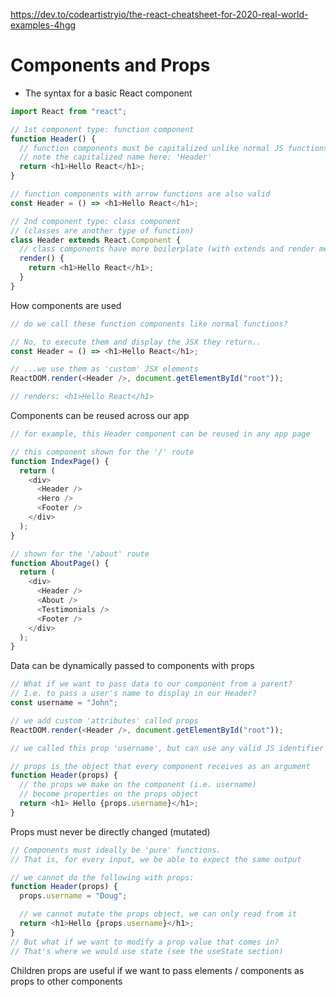 https://dev.to/codeartistryio/the-react-cheatsheet-for-2020-real-world-examples-4hgg

# Components and Props

- The syntax for a basic React component

```ts
import React from "react";

// 1st component type: function component
function Header() {
  // function components must be capitalized unlike normal JS functions
  // note the capitalized name here: 'Header'
  return <h1>Hello React</h1>;
}

// function components with arrow functions are also valid
const Header = () => <h1>Hello React</h1>;

// 2nd component type: class component
// (classes are another type of function)
class Header extends React.Component {
  // class components have more boilerplate (with extends and render method)
  render() {
    return <h1>Hello React</h1>;
  }
}
```

How components are used

```ts
// do we call these function components like normal functions?

// No, to execute them and display the JSX they return..
const Header = () => <h1>Hello React</h1>;

// ...we use them as 'custom' JSX elements
ReactDOM.render(<Header />, document.getElementById("root"));

// renders: <h1>Hello React</h1>
```

Components can be reused across our app

```ts
// for example, this Header component can be reused in any app page

// this component shown for the '/' route
function IndexPage() {
  return (
    <div>
      <Header />
      <Hero />
      <Footer />
    </div>
  );
}

// shown for the '/about' route
function AboutPage() {
  return (
    <div>
      <Header />
      <About />
      <Testimonials />
      <Footer />
    </div>
  );
}
```

Data can be dynamically passed to components with props

```ts
// What if we want to pass data to our component from a parent?
// I.e. to pass a user's name to display in our Header?
const username = "John";

// we add custom 'attributes' called props
ReactDOM.render(<Header />, document.getElementById("root"));

// we called this prop 'username', but can use any valid JS identifier

// props is the object that every component receives as an argument
function Header(props) {
  // the props we make on the component (i.e. username)
  // become properties on the props object
  return <h1> Hello {props.username}</h1>;
}
```

Props must never be directly changed (mutated)

```ts
// Components must ideally be 'pure' functions.
// That is, for every input, we be able to expect the same output

// we cannot do the following with props:
function Header(props) {
  props.username = "Doug";

  // we cannot mutate the props object, we can only read from it
  return <h1>Hello {props.username}</h1>;
}
// But what if we want to modify a prop value that comes in?
// That's where we would use state (see the useState section)
```

Children props are useful if we want to pass elements / components as props to other components
